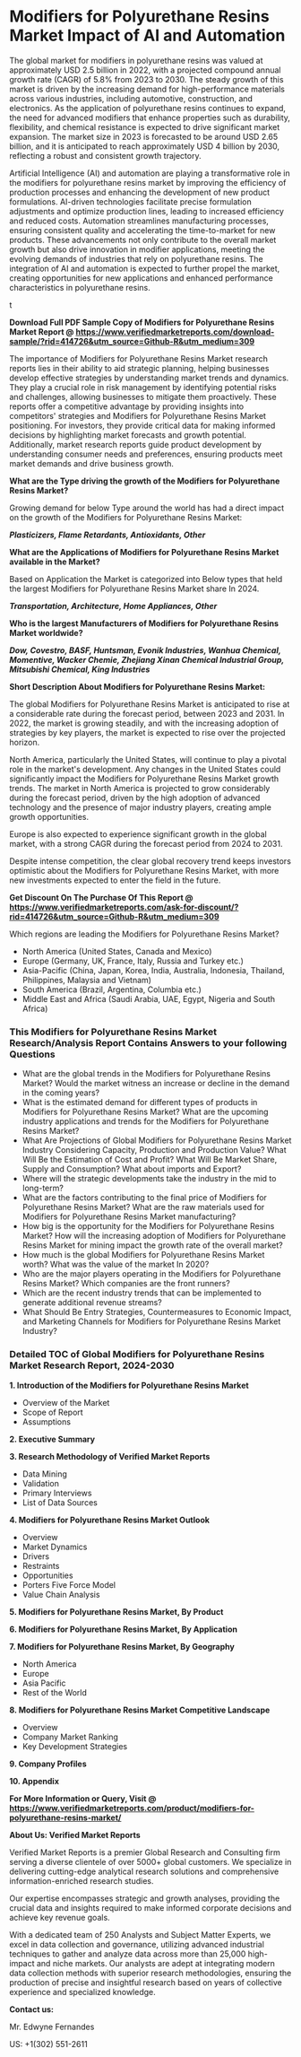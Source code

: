 <meta name="title" content="Global Modifiers for Polyurethane Resins Market Impact of AI and Automation"><meta name="description" content="The global market for modifiers in polyurethane resins was valued at approximately USD 2.5 billion in 2022, with a projected compound annual growth rate (CAGR) of 5.8%"><meta name="title" content="Modifiers for Polyurethane Resins Market Size, Share, Scope, Trends, Growth, Opportunities, Analysis, Forecast"><h1>Modifiers for Polyurethane Resins Market Impact of AI and Automation</h1><p>The global market for modifiers in polyurethane resins was valued at approximately USD 2.5 billion in 2022, with a projected compound annual growth rate (CAGR) of 5.8% from 2023 to 2030. The steady growth of this market is driven by the increasing demand for high-performance materials across various industries, including automotive, construction, and electronics. As the application of polyurethane resins continues to expand, the need for advanced modifiers that enhance properties such as durability, flexibility, and chemical resistance is expected to drive significant market expansion. The market size in 2023 is forecasted to be around USD 2.65 billion, and it is anticipated to reach approximately USD 4 billion by 2030, reflecting a robust and consistent growth trajectory.</p><p>Artificial Intelligence (AI) and automation are playing a transformative role in the modifiers for polyurethane resins market by improving the efficiency of production processes and enhancing the development of new product formulations. AI-driven technologies facilitate precise formulation adjustments and optimize production lines, leading to increased efficiency and reduced costs. Automation streamlines manufacturing processes, ensuring consistent quality and accelerating the time-to-market for new products. These advancements not only contribute to the overall market growth but also drive innovation in modifier applications, meeting the evolving demands of industries that rely on polyurethane resins. The integration of AI and automation is expected to further propel the market, creating opportunities for new applications and enhanced performance characteristics in polyurethane resins.</p>t</p><p id="" class=""><strong>Download Full PDF Sample Copy of Modifiers for Polyurethane Resins Market Report @ <a href="https://www.verifiedmarketreports.com/download-sample/?rid=414726&utm_source=Github-R&utm_medium=309" target="_blank">https://www.verifiedmarketreports.com/download-sample/?rid=414726&utm_source=Github-R&utm_medium=309</a></strong></p><p>The importance of&nbsp;Modifiers for Polyurethane Resins Market research reports lies in their ability to aid strategic planning, helping businesses develop effective strategies by understanding market trends and dynamics. They play a crucial role in risk management by identifying potential risks and challenges, allowing businesses to mitigate them proactively. These reports offer a competitive advantage by providing insights into competitors' strategies and Modifiers for Polyurethane Resins Market positioning. For investors, they provide critical data for making informed decisions by highlighting market forecasts and growth potential. Additionally, market research reports guide product development by understanding consumer needs and preferences, ensuring products meet market demands and drive business growth.</p><p><strong>What are the&nbsp;Type driving the growth of the Modifiers for Polyurethane Resins Market?</strong></p><p id="" class="">Growing demand for below Type around the world has had a direct impact on the growth of the Modifiers for Polyurethane Resins Market:</p><em><strong>Plasticizers, Flame Retardants, Antioxidants, Other</strong></em></p><strong>What are the&nbsp;Applications&nbsp;of Modifiers for Polyurethane Resins Market available in the Market?</strong></p><p id="" class="">Based on Application the Market is categorized into Below types that held the largest Modifiers for Polyurethane Resins Market share In 2024.</p><em><strong>Transportation, Architecture, Home Appliances, Other</strong></em></p><strong>Who is the largest Manufacturers of Modifiers for Polyurethane Resins Market worldwide?</strong></p><p><em><strong>Dow, Covestro, BASF, Huntsman, Evonik Industries, Wanhua Chemical, Momentive, Wacker Chemie, Zhejiang Xinan Chemical Industrial Group, Mitsubishi Chemical, King Industries</strong></em></p><p id="" class=""><strong>Short Description About Modifiers for Polyurethane Resins Market:</strong></p><p>The global Modifiers for Polyurethane Resins Market is anticipated to rise at a considerable rate during the forecast period, between 2023 and 2031. In 2022, the market is growing steadily, and with the increasing adoption of strategies by key players, the market is expected to rise over the projected horizon.</p><p>North America, particularly the United States, will continue to play a pivotal role in the market's development. Any changes in the United States could significantly impact the Modifiers for Polyurethane Resins Market growth trends. The market in North America is projected to grow considerably during the forecast period, driven by the high adoption of advanced technology and the presence of major industry players, creating ample growth opportunities.</p><p>Europe is also expected to experience significant growth in the global market, with a strong CAGR during the forecast period from 2024 to 2031.</p><p>Despite intense competition, the clear global recovery trend keeps investors optimistic about the Modifiers for Polyurethane Resins Market, with more new investments expected to enter the field in the future.</p><p id="" class=""><strong>Get Discount On The Purchase Of This Report @ <a href="https://www.verifiedmarketreports.com/ask-for-discount/?rid=414726&utm_source=Github-R&utm_medium=309" target="_blank">https://www.verifiedmarketreports.com/ask-for-discount/?rid=414726&utm_source=Github-R&utm_medium=309</a></strong></p>Which regions are leading the Modifiers for Polyurethane Resins Market?</p><ul><li>North America (United States, Canada and Mexico)</li><li>Europe (Germany, UK, France, Italy, Russia and Turkey etc.)</li><li>Asia-Pacific (China, Japan, Korea, India, Australia, Indonesia, Thailand, Philippines, Malaysia and Vietnam)</li><li>South America (Brazil, Argentina, Columbia etc.)</li><li>Middle East and Africa (Saudi Arabia, UAE, Egypt, Nigeria and South Africa)</li></ul><h3 id="" class="">This Modifiers for Polyurethane Resins Market Research/Analysis Report Contains Answers to your following Questions</h3><ul><li>What are the global trends in the Modifiers for Polyurethane Resins Market? Would the market witness an increase or decline in the demand in the coming years?</li><li>What is the estimated demand for different types of products in Modifiers for Polyurethane Resins Market? What are the upcoming industry applications and trends for the Modifiers for Polyurethane Resins Market?</li><li>What Are Projections of Global Modifiers for Polyurethane Resins Market Industry Considering Capacity, Production and Production Value? What Will Be the Estimation of Cost and Profit? What Will Be Market Share, Supply and Consumption? What about imports and Export?</li><li>Where will the strategic developments take the industry in the mid to long-term?</li><li>What are the factors contributing to the final price of Modifiers for Polyurethane Resins Market? What are the raw materials used for Modifiers for Polyurethane Resins Market manufacturing?</li><li>How big is the opportunity for the Modifiers for Polyurethane Resins Market? How will the increasing adoption of Modifiers for Polyurethane Resins Market for mining impact the growth rate of the overall market?</li><li>How much is the global Modifiers for Polyurethane Resins Market worth? What was the value of the market In 2020?</li><li>Who are the major players operating in the Modifiers for Polyurethane Resins Market? Which companies are the front runners?</li><li>Which are the recent industry trends that can be implemented to generate additional revenue streams?</li><li>What Should Be Entry Strategies, Countermeasures to Economic Impact, and Marketing Channels for Modifiers for Polyurethane Resins Market Industry?</li></ul><h3 id="" class="">Detailed TOC of Global Modifiers for Polyurethane Resins Market Research Report, 2024-2030</h3><p id="" class=""><strong>1. Introduction of the Modifiers for Polyurethane Resins Market</strong></p><ul><li>Overview of the Market</li><li>Scope of Report</li><li>Assumptions</li></ul><p id="" class=""><strong>2. Executive Summary</strong></p><p id="" class=""><strong>3. Research Methodology of Verified Market Reports</strong></p><ul><li>Data Mining</li><li>Validation</li><li>Primary Interviews</li><li>List of Data Sources</li></ul><p id="" class=""><strong>4. Modifiers for Polyurethane Resins Market Outlook</strong></p><ul><li>Overview</li><li>Market Dynamics</li><li>Drivers</li><li>Restraints</li><li>Opportunities</li><li>Porters Five Force Model</li><li>Value Chain Analysis</li></ul><p id="" class=""><strong>5. Modifiers for Polyurethane Resins Market, By Product</strong></p><p id="" class=""><strong>6. Modifiers for Polyurethane Resins Market, By Application</strong></p><p id="" class=""><strong>7. Modifiers for Polyurethane Resins Market, By Geography</strong></p><ul><li>North America</li><li>Europe</li><li>Asia Pacific</li><li>Rest of the World</li></ul><p id="" class=""><strong>8. Modifiers for Polyurethane Resins Market Competitive Landscape</strong></p><ul><li>Overview</li><li>Company Market Ranking</li><li>Key Development Strategies</li></ul><p id="" class=""><strong>9. Company Profiles</strong></p><p id="" class=""><strong>10. Appendix</strong></p><p id="" class=""><strong>For More Information or Query, Visit @ <a href="https://www.verifiedmarketreports.com/product/modifiers-for-polyurethane-resins-market/" target="_blank">https://www.verifiedmarketreports.com/product/modifiers-for-polyurethane-resins-market/</a></strong></p><p id="" class=""><strong>About Us: Verified Market Reports</strong></p><p id="" class="">Verified Market Reports is a premier Global Research and Consulting firm serving a diverse clientele of over 5000+ global customers. We specialize in delivering cutting-edge analytical research solutions and comprehensive information-enriched research studies.</p><p id="" class="">Our expertise encompasses strategic and growth analyses, providing the crucial data and insights required to make informed corporate decisions and achieve key revenue goals.</p><p id="" class="">With a dedicated team of 250 Analysts and Subject Matter Experts, we excel in data collection and governance, utilizing advanced industrial techniques to gather and analyze data across more than 25,000 high-impact and niche markets. Our analysts are adept at integrating modern data collection methods with superior research methodologies, ensuring the production of precise and insightful research based on years of collective experience and specialized knowledge.</p><p id="" class=""><strong>Contact us:</strong></p><p id="" class="">Mr. Edwyne Fernandes</p><p id="" class="">US: +1(302) 551-2611</p>